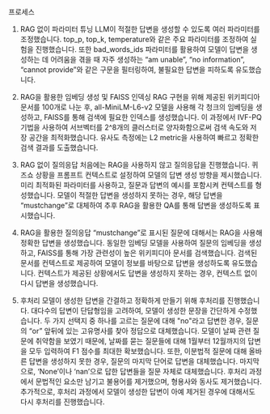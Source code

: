프로세스
1. RAG 없이 파라미터 튜닝
LLM이 적절한 답변을 생성할 수 있도록 여러 파라미터를 조정했습니다. top_p, top_k, temperature와 같은 주요 파라미터를 조정하여 실험을 진행했습니다. 또한 bad_words_ids 파라미터를 활용하여 모델이 답변을 생성하는 데 어려움을 겪을 때 자주 생성하는 “am unable”, “no information”, “cannot provide”와 같은 구문을 필터링하여, 불필요한 답변을 피하도록 유도했습니다.

2. RAG을 활용한 임베딩 생성 및 FAISS 인덱싱
RAG 구현을 위해 제공된 위키피디아 문서를 100개로 나눈 후, all-MiniLM-L6-v2 모델을 사용해 각 청크의 임베딩을 생성하고, FAISS를 통해 검색에 필요한 인덱스를 생성했습니다. 이 과정에서 IVF-PQ 기법을 사용하여 서브벡터를 2^8개의 클러스터로 양자화함으로써 검색 속도와 저장 공간을 최적화했습니다. 유사도 측정에는 L2 metric을 사용하여 빠르고 정확한 검색 결과를 도출했습니다.

3. RAG 없이 질의응답
처음에는 RAG을 사용하지 않고 질의응답을 진행했습니다. 퀴즈쇼 상황을 프롬프트 컨텍스트로 설정하여 모델의 답변 생성 방향을 제시했습니다. 미리 최적화된 파라미터를 사용하고, 질문과 답변의 예시를 포함시켜 컨텍스트를 형성했습니다. 모델이 적절한 답변을 생성하지 못하는 경우, 해당 답변을 “mustchange”로 대체하여 추후 RAG을 활용한 QA를 통해 답변을 생성하도록 표시했습니다.

4. RAG을 활용한 질의응답
“mustchange”로 표시된 질문에 대해서는 RAG을 사용해 정확한 답변을 생성했습니다. 동일한 임베딩 모델을 사용하여 질문의 임베딩을 생성하고, FAISS를 통해 가장 관련성이 높은 위키피디아 문서를 검색했습니다. 검색된 문서를 컨텍스트로 제공하여 모델이 정보를 바탕으로 답변을 생성하도록 유도했습니다. 컨텍스트가 제공된 상황에서도 답변을 생성하지 못하는 경우, 컨텍스트 없이 다시 답변을 생성했습니다.

5. 후처리
모델이 생성한 답변을 간결하고 정확하게 만들기 위해 후처리를 진행했습니다. 대다수의 답변이 단답형임을 고려하여, 모델이 생성한 문장을 간단하게 수정했습니다. 두 가지 선택지 중 하나를 고르는 질문에 대해 "no"라고 답변한 경우, 질문의 “or” 앞뒤에 있는 고유명사를 찾아 정답으로 대체했습니다. 모델이 날짜 관련 질문에 취약함을 보였기 때문에, 날짜를 묻는 질문들에 대해 1월부터 12월까지의 답변을 모두 입력하여 F1 점수를 최대한 확보했습니다. 또한, 이분법적 질문에 대해 올바른 답변을 생성하지 못한 경우, 질문의 마지막 단어로 답변을 대체했습니다. 마지막으로, ‘None’이나 ‘nan’으로 답한 답변들을 질문 자체로 대체했습니다. 후처리 과정에서 문법적인 요소만 남기고 불용어를 제거했으며, 형용사와 동사도 제거했습니다. 추가적으로, 후처리 과정에서 모델이 생성한 답변이 아예 제거된 경우에 대해서도 다시 후처리를 진행했습니다.

